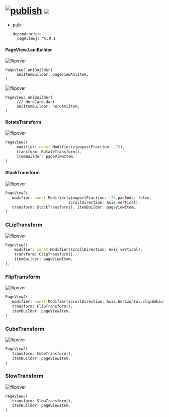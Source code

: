 # [![publish](https://github.com/ZuYun/pageviewj/actions/workflows/publish.yml/badge.svg)](https://github.com/ZuYun/pageviewj/actions/workflows/publish.yml)  [![](https://img.shields.io/badge/pageviewj-0.0.1-blue)](https://pub.dev/packages/pageviewj)

- pub

  ```
  dependencies:
    pageviewj: ^0.0.1
  ```

  

#### PageViewJ.aniBuilder

![flipover](https://raw.githubusercontent.com/ZuYun/pageviewj/main/preview/1.gif)

```
PageViewJ.aniBuilder(
     aniItemBuilder: pageviewAniItem,
)
```

![flipover](https://raw.githubusercontent.com/ZuYun/pageviewj/main/preview/hero.gif)

```
PageViewJ.aniBuilder(
     /// HeroCard.dart
     aniItemBuilder: heroAniItem,
)
```




#### RotateTransform

![flipover](https://raw.githubusercontent.com/ZuYun/pageviewj/main/preview/RotateTransform.gif)

```dart
PageViewJ(
     modifier: const Modifier(viewportFraction: .73),
     transform: RotateTransform(),
     itemBuilder: pageViewItem,
)
```



#### StackTransform

![flipover](https://raw.githubusercontent.com/ZuYun/pageviewj/main/preview/StackTransform.gif)

```dart
PageViewJ(
   modifier: const Modifier(viewportFraction: .73,padEnds: false,
                            scrollDirection: Axis.vertical),
   transform: StackTransform(), itemBuilder: pageViewItem,
)
```



### CLipTransform

![flipover](https://raw.githubusercontent.com/ZuYun/pageviewj/main/preview/ClipTransform.gif)

```dart
PageViewJ(
    modifier: const Modifier(scrollDirection: Axis.vertical),
    transform: ClipTransform(),
    itemBuilder: pageViewItem,
),
```



### FlipTransform

![flipover](https://raw.githubusercontent.com/ZuYun/pageviewj/main/preview/FlipTransform.gif)

```dart
PageViewJ(
   modifier: const Modifier(scrollDirection: Axis.horizontal,clipBehavior: Clip.none),
   transform: FlipTransform(),
   itemBuilder: pageViewItem,
)
```


### CubeTransform

![flipover](https://raw.githubusercontent.com/ZuYun/pageviewj/main/preview/CubeTransform.gif)

```dart
PageViewJ(
   transform: CubeTransform(),
   itemBuilder: pageViewItem,
)
```


### SlowTransform

![flipover](https://raw.githubusercontent.com/ZuYun/pageviewj/main/preview/SlowTransform.gif)

```dart
PageViewJ(
   transform: SlowTransform(),
   itemBuilder: pageViewItem,
)
```

